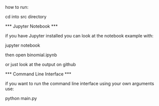 how to run:

cd into src directory

*** Jupyter Notebook ***

if you have Jupyter installed you can look at the notebook example with:

jupyter notebook

then open binomial.ipynb

or just look at the output on github

*** Command Line Interface ***

if you want to run the command line interface using your own arguments use:

python main.py
